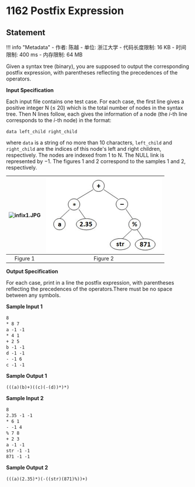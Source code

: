 
# 1162 Postfix Expression

## Statement

!!! info "Metadata"
    - 作者: 陈越
    - 单位: 浙江大学
    - 代码长度限制: 16 KB
    - 时间限制: 400 ms
    - 内存限制: 64 MB

Given a syntax tree (binary), you are supposed to output the corresponding postfix expression, with parentheses reflecting the precedences of the operators.

**Input Specification**

Each input file contains one test case. For each case, the first line gives a positive integer N ($\le$ 20) which is the total number of nodes in the syntax tree. Then N lines follow, each gives the information of a node (the $i$-th line corresponds to the $i$-th node) in the format:
```
data left_child right_child
```
where `data` is a string of no more than 10 characters, `left_child` and `right_child` are the indices of this node's left and right children, respectively. The nodes are indexed from 1 to N. The NULL link is represented by $-1$. The figures 1 and 2 correspond to the samples 1 and 2, respectively.


| ![infix1.JPG](~/4d1c4a98-33cc-45ff-820f-c548845681ba.JPG) | ![infix2.JPG](./statement-assets/b5a3c36e-91ad-494a-8853-b46e1e8b60cc.JPG) | 
|:--------:|:--------:| 
| Figure 1| Figure 2| 


**Output Specification**

For each case, print in a line the postfix expression, with parentheses reflecting the precedences of the operators.There must be no space between any symbols.

**Sample Input 1**
```plaintext
8
* 8 7
a -1 -1
* 4 1
+ 2 5
b -1 -1
d -1 -1
- -1 6
c -1 -1
```

**Sample Output 1**
```plaintext
(((a)(b)+)((c)(-(d))*)*)
```

**Sample Input 2**
```plaintext
8
2.35 -1 -1
* 6 1
- -1 4
% 7 8
+ 2 3
a -1 -1
str -1 -1
871 -1 -1
```

**Sample Output 2**
```plaintext
(((a)(2.35)*)(-((str)(871)%))+)
```

